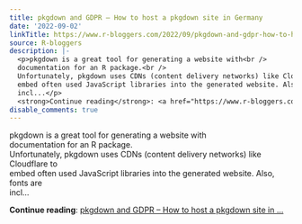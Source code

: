 ```yaml
---
title: pkgdown and GDPR – How to host a pkgdown site in Germany
date: '2022-09-02'
linkTitle: https://www.r-bloggers.com/2022/09/pkgdown-and-gdpr-how-to-host-a-pkgdown-site-in-germany/
source: R-bloggers
description: |-
  <p>pkgdown is a great tool for generating a website with<br />
  documentation for an R package.<br />
  Unfortunately, pkgdown uses CDNs (content delivery networks) like Cloudflare to<br />
  embed often used JavaScript libraries into the generated website. Also, fonts are<br />
  incl...</p>
  <strong>Continue reading</strong>: <a href="https://www.r-bloggers.com/2022/09/pkgdown-and-gdpr-how-to-host-a-pkgdown-site-in-germany/">pkgdown and GDPR – How to host a pkgdown site in ...
disable_comments: true
---
```

<p>pkgdown is a great tool for generating a website with<br />
documentation for an R package.<br />
Unfortunately, pkgdown uses CDNs (content delivery networks) like Cloudflare to<br />
embed often used JavaScript libraries into the generated website. Also, fonts are<br />
incl...</p>
<strong>Continue reading</strong>: <a href="https://www.r-bloggers.com/2022/09/pkgdown-and-gdpr-how-to-host-a-pkgdown-site-in-germany/">pkgdown and GDPR – How to host a pkgdown site in ...